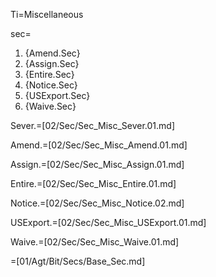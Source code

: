 Ti=Miscellaneous

sec=<ol><li>{Amend.Sec}<li>{Assign.Sec}<li>{Entire.Sec}<li>{Notice.Sec}<li>{USExport.Sec}<li>{Waive.Sec}</ol>
Sever.=[02/Sec/Sec_Misc_Sever.01.md]

Amend.=[02/Sec/Sec_Misc_Amend.01.md]

Assign.=[02/Sec/Sec_Misc_Assign.01.md]

Entire.=[02/Sec/Sec_Misc_Entire.01.md]

Notice.=[02/Sec/Sec_Misc_Notice.02.md]

USExport.=[02/Sec/Sec_Misc_USExport.01.md]

Waive.=[02/Sec/Sec_Misc_Waive.01.md]

=[01/Agt/Bit/Secs/Base_Sec.md]